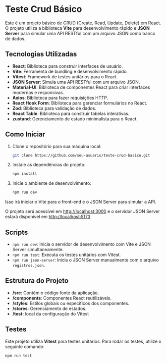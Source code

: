 # Teste Crud Básico

Este é um projeto básico de CRUD (Create, Read, Update, Delete) em React. O projeto utiliza a biblioteca **Vite** para desenvolvimento rápido e **JSON Server** para simular uma API RESTful com um arquivo JSON como banco de dados.

## Tecnologias Utilizadas

- **React**: Biblioteca para construir interfaces de usuário.
- **Vite**: Ferramenta de bundling e desenvolvimento rápido.
- **Vitest**: Framework de testes unitários para o React.
- **JSON Server**: Simula uma API RESTful com um arquivo JSON.
- **Material-UI**: Biblioteca de componentes React para criar interfaces modernas e responsivas.
- **Axios**: Biblioteca para fazer requisições HTTP.
- **React Hook Form**: Biblioteca para gerenciar formulários no React.
- **Zod**: Biblioteca para validação de dados.
- **React Table**: Biblioteca para construir tabelas interativas.
- **zustand**: Gerenciamento de estado minimalista para o React.

## Como Iniciar

1. Clone o repositório para sua máquina local:

   ```bash
   git clone https://github.com/seu-usuario/teste-crud-basico.git
   ```
2. Instale as dependências do projeto:

   ```bash
   npm install
   ```
3. Inicie o ambiente de desenvolvimento:

   ```bash
   npm run dev
   ```

Isso irá iniciar o Vite para o front-end e o JSON Server para simular a API.

O projeto será acessível em [http://localhost:3000]() e o servidor JSON Server estará disponível em [http://localhost:5173]().

## Scripts

* `npm run dev`: Inicia o servidor de desenvolvimento com Vite e JSON Server simultaneamente.
* `npm run test`: Executa os testes unitários com Vitest.
* `npm run json-server`: Inicia o JSON Server manualmente com o arquivo `registros.json`.

## Estrutura do Projeto

* **/src**: Contém o código fonte da aplicação.
* **/components**: Componentes React reutilizáveis.
* **/styles**: Estilos globais ou específicos dos componentes.
* **/stores**: Gerenciamento de estados.
* **/test:** local da configuração do Vitest

## Testes

Este projeto utiliza **Vitest** para testes unitários. Para rodar os testes, utilize o seguinte comando:

```bash
npm run test
```
